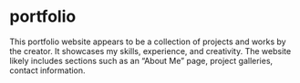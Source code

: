 # portfolio
This portfolio website appears to be a collection of projects and works by the creator. It showcases my skills, experience, and creativity. The website likely includes sections such as an “About Me” page, project galleries, contact information.
